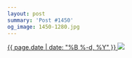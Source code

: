 ```yaml
---
layout: post
summary: 'Post #1450'
og_image: 1450-1280.jpg
---
```


<p>
 <time>
  <a href="/1450">
   {{ page.date | date: "%B %-d, %Y" }}
  </a>
 </time>
 <a href="/1450">
  <img data-taken="8/25/2021" sizes="(min-width: 700px) 50vw, calc(100vw - 2rem)" src="{{ site.assets_url }}/1450-640.jpg" srcset="{{ site.assets_url }}/1450-320.jpg 320w, {{ site.assets_url }}/1450-640.jpg 640w, {{ site.assets_url }}/1450-960.jpg 960w, {{ site.assets_url }}/1450-1280.jpg 1280w"/>
 </a>
</p>
